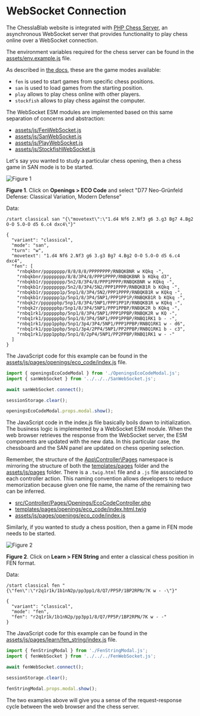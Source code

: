 # WebSocket Connection

The ChesslaBlab website is integrated with [PHP Chess Server](https://chesslablab.github.io/chess-server/), an asynchronous WebSocket server that provides functionality to play chess online over a WebSocket connection.

The environment variables required for the chess server can be found in the [assets/env.example.js](https://github.com/chesslablab/website/blob/main/assets/env.example.js) file.

As described in [the docs](https://chesslablab.github.io/chess-server/start/), these are the game modes available:

- `fen` is used to start games from specific chess positions.
- `san` is used to load games from the starting position.
- `play` allows to play chess online with other players.
- `stockfish` allows to play chess against the computer.

The WebSocket ESM modules are implemented based on this same separation of concerns and abstraction:

- [assets/js/FenWebSocket.js](https://github.com/chesslablab/website/blob/main/assets/js/FenWebSocket.js)
- [assets/js/SanWebSocket.js](https://github.com/chesslablab/website/blob/main/assets/js/SanWebSocket.js)
- [assets/js/PlayWebSocket.js](https://github.com/chesslablab/website/blob/main/assets/js/PlayWebSocket.js)
- [assets/js/StockfishWebSocket.js](https://github.com/chesslablab/website/blob/main/assets/js/StockfishWebSocket.js)

Let's say you wanted to study a particular chess opening, then a chess game in SAN mode is to be started.

![Figure 1](https://raw.githubusercontent.com/chesslablab/website/main/docs/websocket-connection_01.png)

**Figure 1**. Click on **Openings > ECO Code** and select "D77 Neo-Grünfeld Defense: Classical Variation, Modern Defense"

Data:

```text
/start classical san "{\"movetext\":\"1.d4 Nf6 2.Nf3 g6 3.g3 Bg7 4.Bg2 O-O 5.O-O d5 6.c4 dxc4\"}"
```

```text
{
  "variant": "classical",
  "mode": "san",
  "turn": "w",
  "movetext": "1.d4 Nf6 2.Nf3 g6 3.g3 Bg7 4.Bg2 O-O 5.O-O d5 6.c4 dxc4",
  "fen": [
    "rnbqkbnr/pppppppp/8/8/8/8/PPPPPPPP/RNBQKBNR w KQkq -",
    "rnbqkbnr/pppppppp/8/8/3P4/8/PPP1PPPP/RNBQKBNR b KQkq d3",
    "rnbqkb1r/pppppppp/5n2/8/3P4/8/PPP1PPPP/RNBQKBNR w KQkq -",
    "rnbqkb1r/pppppppp/5n2/8/3P4/5N2/PPP1PPPP/RNBQKB1R b KQkq -",
    "rnbqkb1r/pppppp1p/5np1/8/3P4/5N2/PPP1PPPP/RNBQKB1R w KQkq -",
    "rnbqkb1r/pppppp1p/5np1/8/3P4/5NP1/PPP1PP1P/RNBQKB1R b KQkq -",
    "rnbqk2r/ppppppbp/5np1/8/3P4/5NP1/PPP1PP1P/RNBQKB1R w KQkq -",
    "rnbqk2r/ppppppbp/5np1/8/3P4/5NP1/PPP1PPBP/RNBQK2R b KQkq -",
    "rnbq1rk1/ppppppbp/5np1/8/3P4/5NP1/PPP1PPBP/RNBQK2R w KQ -",
    "rnbq1rk1/ppppppbp/5np1/8/3P4/5NP1/PPP1PPBP/RNBQ1RK1 b - -",
    "rnbq1rk1/ppp1ppbp/5np1/3p4/3P4/5NP1/PPP1PPBP/RNBQ1RK1 w - d6",
    "rnbq1rk1/ppp1ppbp/5np1/3p4/2PP4/5NP1/PP2PPBP/RNBQ1RK1 b - c3",
    "rnbq1rk1/ppp1ppbp/5np1/8/2pP4/5NP1/PP2PPBP/RNBQ1RK1 w - -"
  ]
}
```

The JavaScript code for this example can be found in the [assets/js/pages/openings/eco_code/index.js](https://github.com/chesslablab/website/blob/main/assets/js/pages/openings/eco_code/index.js) file.

```js
import { openingsEcoCodeModal } from './OpeningsEcoCodeModal.js';
import { sanWebSocket } from '../../../SanWebSocket.js';

await sanWebSocket.connect();

sessionStorage.clear();

openingsEcoCodeModal.props.modal.show();
```

The JavaScript code in the index.js file basically boils down to initialization. The business logic is implemented by a WebSocket ESM module. When the web browser retrieves the response from the WebSocket server, the ESM components are updated with the new data. In this particular case, the chessboard and the SAN panel are updated on chess opening selection.

Remember, the structure of the [App\Controller\Pages](https://github.com/chesslablab/website/tree/main/src/Controller/Pages) namespace is mirroring the structure of both the [templates/pages](https://github.com/chesslablab/website/tree/main/templates/pages) folder and the [assets/js/pages](https://github.com/chesslablab/website/tree/main/assets/js/pages) folder. There is a `.twig.html` file and a `.js` file associated to each controller action. This naming convention allows developers to reduce memorization because given one file name, the name of the remaining two can be inferred.

- [src/Controller/Pages/Openings/EcoCodeController.php](https://github.com/chesslablab/website/blob/main/src/Controller/Pages/Openings/EcoCodeController.php)
- [templates/pages/openings/eco_code/index.html.twig](https://github.com/chesslablab/website/blob/main/templates/pages/openings/eco_code/index.html.twig)
- [assets/js/pages/openings/eco_code/index.js](https://github.com/chesslablab/website/blob/main/assets/js/pages/openings/eco_code/index.js)

Similarly, if you wanted to study a chess position, then a game in FEN mode needs to be started.

![Figure 2](https://raw.githubusercontent.com/chesslablab/website/main/docs/websocket-connection_02.png)

**Figure 2**. Click on **Learn > FEN String** and enter a classical chess position in FEN format.

Data:

```text
/start classical fen "{\"fen\":\"r2q1r1k/1b1nN2p/pp3pp1/8/Q7/PP5P/1BP2RPN/7K w - -\"}"
```

```text
{
  "variant": "classical",
  "mode": "fen",
  "fen": "r2q1r1k/1b1nN2p/pp3pp1/8/Q7/PP5P/1BP2RPN/7K w - -"
}
```

The JavaScript code for this example can be found in the [assets/js/pages/learn/fen_string/index.js](https://github.com/chesslablab/website/blob/main/assets/js/pages/learn/fen_string/index.js) file.

```js
import { fenStringModal } from './FenStringModal.js';
import { fenWebSocket } from '../../../FenWebSocket.js';

await fenWebSocket.connect();

sessionStorage.clear();

fenStringModal.props.modal.show();
```

The two examples above will give you a sense of the request-response cycle between the web browser and the chess server.
